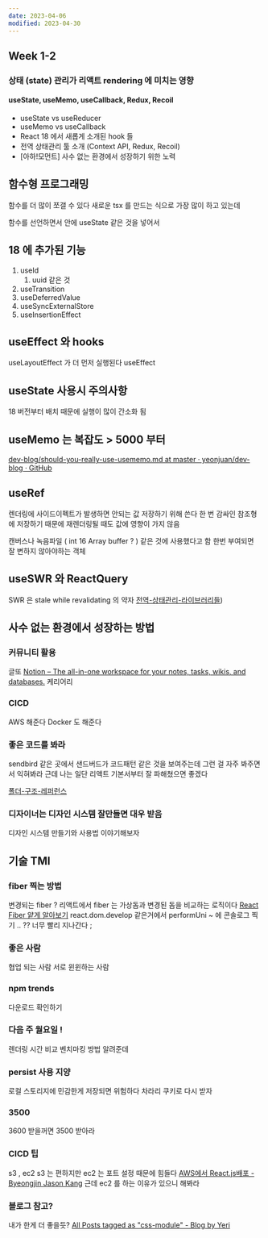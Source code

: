 ```yaml
---
date: 2023-04-06
modified: 2023-04-30
---
```


## Week 1-2

### 상태 (state) 관리가 리액트 rendering 에 미치는 영향

#### useState, useMemo, useCallback, Redux, Recoil

- useState vs useReducer
- useMemo vs useCallback
- React 18 에서 새롭게 소개된 hook 들
- 전역 상태관리 툴 소개 (Context API, Redux, Recoil)
- [아하!모먼트] 사수 없는 환경에서 성장하기 위한 노력

## 함수형 프로그래밍

함수를 더 많이 쪼갤 수 있다
새로운 tsx 를 만드는 식으로 가장 많이 하고 있는데

함수를 선언하면서 안에 useState 같은 것을 넣어서

## 18 에 추가된 기능

1. useId
   1. uuid 같은 것
2. useTransition
3. useDeferredValue
4. useSyncExternalStore
5. useInsertionEffect

## useEffect 와 hooks

useLayoutEffect 가 더 먼저 실행된다
useEffect

## useState 사용시 주의사항

18 버전부터 배치 때문에 실행이 많이 간소화 됨

## useMemo 는 복잡도 > 5000 부터

[dev-blog/should-you-really-use-usememo.md at master · yeonjuan/dev-blog · GitHub](https://github.com/yeonjuan/dev-blog/blob/master/JavaScript/should-you-really-use-usememo.md?utm_source=substack&utm_medium=email)

## useRef

렌더링에 사이드이펙트가 발생하면 안되는 값 저장하기 위해 쓴다
한 번 감싸인 참조형에 저장하기 때문에 재렌더링될 때도 값에 영향이 가지 않음

캔버스나 녹음파일 ( int 16 Array buffer ? ) 같은 것에 사용했다고 함
한번 부여되면 잘 변하지 않아야하는 객체

## useSWR 와 ReactQuery

SWR 은 stale while revalidating 의 약자
[전역-상태관리-라이브러리들](전역-상태관리-라이브러리들.md))

## 사수 없는 환경에서 성장하는 방법

### 커뮤니티 활용

글또
[Notion – The all-in-one workspace for your notes, tasks, wikis, and databases.](https://www.notion.so/zzsza/ac5b18a482fb4df497d4e8257ad4d516)
케리어리

### CICD

AWS 해준다
Docker 도 해준다

### 좋은 코드를 봐라

sendbird 같은 곳에서 샌드버드가 코드패턴 같은 것을 보여주는데 그런 걸 자주 봐주면서 익혀봐라
근데 나는 일단 리액트 기본서부터 잘 파해쳤으면 좋겠다

[폴더-구조-레퍼런스](../../../site/develop/폴더-구조-레퍼런스.md)

### 디자이너는 디자인 시스템 잘만들면 대우 받음

디자인 시스템 만들기와 사용법
이야기해보자

## 기술 TMI

### fiber 찍는 방법

변경되는 fiber ?
리액트에서 fiber 는 가상돔과 변경된 돔을 비교하는 로직이다
[React Fiber 얕게 알아보기](https://velog.io/@jangws/React-Fiber)
react.dom.develop 같은거에서
performUni ~ 에 콘솔로그 찍기 .. ?? 너무 빨리 지나간다 ;

### 좋은 사람

협업 되는 사람 서로 윈윈하는 사람

### npm trends

다운로드 확인하기

### 다음 주 월요일 !

렌더링 시간 비교 벤치마킹 방법 알려준데

### persist 사용 지양

로컬 스토리지에 민감한게 저장되면 위험하다
차라리 쿠키로 다시 받자

### 3500

3600 받을꺼면 3500 받아라

### CICD 팁

s3 , ec2
s3 는 편하지만 ec2 는 포트 설정 때문에 힘들다
[AWS에서 React.js배포 - Byeongjin Jason Kang](https://jasonkang14.github.io/aws/aws-amplify-with-react)
근데 ec2 를 하는 이유가 있으니 해봐라

### 블로그 참고?

내가 한게 더 좋을듯?
[All Posts tagged as "css-module" - Blog by Yeri](https://yeri-kim.github.io/tag/css-module)
